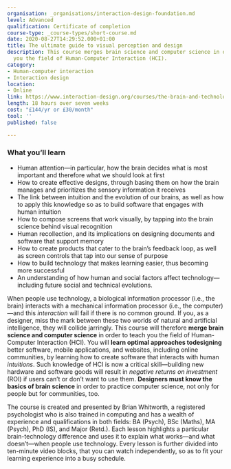 ```yaml
---
organisation: _organisations/interaction-design-foundation.md
level: Advanced
qualification: Certificate of completion
course-type: _course-types/short-course.md
date: 2020-08-27T14:29:52.000+01:00
title: The ultimate guide to visual perception and design
description: This course merges brain science and computer science in order to teach
  you the field of Human-Computer Interaction (HCI).
category:
- Human-computer interaction
- Interaction design
location:
- Online
link: https://www.interaction-design.org/courses/the-brain-and-technology-brain-science-in-interface-design
length: 18 hours over seven weeks
cost: "£144/yr or £30/month"
tool: ''
published: false

---
```

### What you’ll learn

* Human attention—in particular, how the brain decides what is most important and therefore what we should look at first
* How to create effective designs, through basing them on how the brain manages and prioritizes the sensory information it receives
* The link between intuition and the evolution of our brains, as well as how to apply this knowledge so as to build software that engages with human intuition
* How to compose screens that work visually, by tapping into the brain science behind visual recognition
* Human recollection, and its implications on designing documents and software that support memory
* How to create products that cater to the brain’s feedback loop, as well as screen controls that tap into our sense of purpose
* How to build technology that makes learning easier, thus becoming more successful
* An understanding of how human and social factors affect technology—including future social and technical evolutions.

When people use technology, a biological information processor (i.e., the brain) interacts with a mechanical information processor (i.e., the computer)—and this _interaction_ will fail if there is no common ground. If you, as a designer, miss the mark between these two worlds of natural and artificial intelligence, they will collide jarringly. This course will therefore **merge brain science and computer science** in order to teach you the field of Human-Computer Interaction (HCI). You will **learn optimal approaches todesigning** better software, mobile applications, and websites, including online communities, by learning how to create software that interacts with human _intuitions_. Such knowledge of HCI is now a critical skill—building new hardware and software goods will result in _negative returns on investment_ (ROI) if users can’t or don’t want to use them. **Designers must know the basics of brain science** in order to practice computer science, not only for people but for communities, too.

The course is created and presented by Brian Whitworth, a registered psychologist who is also trained in computing and has a wealth of experience and qualifications in both fields: BA (Psych), BSc (Maths), MA (Psych), PhD (IS), and Major (Retd.). Each lesson highlights a particular brain-technology difference and uses it to explain what works—and what doesn’t—when people use technology. Every lesson is further divided into ten-minute video blocks, that you can watch independently, so as to fit your learning experience into a busy schedule.